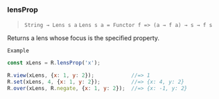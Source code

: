 ### lensProp

> ```String → Lens s a```
> ```Lens s a = Functor f => (a → f a) → s → f s```

Returns a lens whose focus is the specified property.

`Example`

```js
const xLens = R.lensProp('x');

R.view(xLens, {x: 1, y: 2});            //=> 1
R.set(xLens, 4, {x: 1, y: 2});          //=> {x: 4, y: 2}
R.over(xLens, R.negate, {x: 1, y: 2});  //=> {x: -1, y: 2}
```